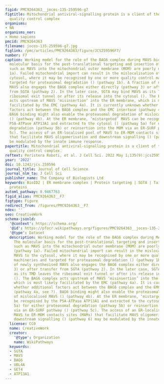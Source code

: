 ```yaml
---
figid: PMC9264363__joces-135-259596-g7
figtitle: Mitochondrial antiviral-signalling protein is a client of the BAG6 protein
  quality control complex
organisms:
- NA
organisms_ner:
- Homo sapiens
pmcid: PMC9264363
filename: joces-135-259596-g7.jpg
figlink: /pmc/articles/PMC9264363/figure/JCS259596F7/
number: F7
caption: Working model for the role of the BAG6 complex during MAVS biogenesis. The
  molecular basis for the post-translational targeting and insertion of TA proteins
  such as MAVS into the mitochondrial outer membrane (MOM) are poorly defined () (pathway
  1a). Failed mitochondrial import can result in the mislocalisation of MAVS to the
  cytosol, where it may be recognised by one or more quality control machineries and
  targeted for proteasomal degradation () (pathway 1b). A fraction of newly synthesised
  MAVS also engages the BAG6 complex either directly (pathway 3) or after transfer
  from SGTA (pathway 2). In the later case, SGTA may bind MAVS as its TMD leaves the
  ribosomal exit tunnel or after its release into the cytosol (). The BAG6 complex
  acts upstream of MAVS ‘misinsertion’ into the ER membrane, which is most likely
  facilitated by the EMC (pathway 4a). It is currently unknown whether additional
  factors act between the BAG6 complex and the EMC insertase (pathway 4a, see ?).
  BAG6 binding might also enable the proteasomal degradation of mislocalised MAVS
  () (pathway 4b). At the ER membrane, ‘mistargeted’ MAVS can be recognised by the
  P5A-ATPase ATP13A1 and extracted to the cytosol () (pathway 5a) for either proteasomal
  degradation (pathway 5b) or reinsertion into the MOM via an ER-SURF pathway () (pathway
  5c). The access of an ER-localised pool of MAVS to ER-MOM contacts sites (MAMs)
  that facilitate MAVS oligomerisation and downstream signalling () (pathway 6) may
  be modulated by the innate immune response.
papertitle: Mitochondrial antiviral-signalling protein is a client of the BAG6 protein
  quality control complex.
reftext: Peristera Roboti, et al. J Cell Sci. 2022 May 1;135(9):jcs259596.
year: '2022'
doi: 10.1242/jcs.259596
journal_title: Journal of Cell Science
journal_nlm_ta: J Cell Sci
publisher_name: The Company of Biologists Ltd
keywords: BioID2 | ER membrane complex | Protein targeting | SGTA | Tail-anchored
  proteins
automl_pathway: 0.9467763
figid_alias: PMC9264363__F7
figtype: Figure
redirect_from: /figures/PMC9264363__F7
ndex: ''
seo: CreativeWork
schema-jsonld:
  '@context': https://schema.org/
  '@id': https://pfocr.wikipathways.org/figures/PMC9264363__joces-135-259596-g7.html
  '@type': Dataset
  description: Working model for the role of the BAG6 complex during MAVS biogenesis.
    The molecular basis for the post-translational targeting and insertion of TA proteins
    such as MAVS into the mitochondrial outer membrane (MOM) are poorly defined ()
    (pathway 1a). Failed mitochondrial import can result in the mislocalisation of
    MAVS to the cytosol, where it may be recognised by one or more quality control
    machineries and targeted for proteasomal degradation () (pathway 1b). A fraction
    of newly synthesised MAVS also engages the BAG6 complex either directly (pathway
    3) or after transfer from SGTA (pathway 2). In the later case, SGTA may bind MAVS
    as its TMD leaves the ribosomal exit tunnel or after its release into the cytosol
    (). The BAG6 complex acts upstream of MAVS ‘misinsertion’ into the ER membrane,
    which is most likely facilitated by the EMC (pathway 4a). It is currently unknown
    whether additional factors act between the BAG6 complex and the EMC insertase
    (pathway 4a, see ?). BAG6 binding might also enable the proteasomal degradation
    of mislocalised MAVS () (pathway 4b). At the ER membrane, ‘mistargeted’ MAVS can
    be recognised by the P5A-ATPase ATP13A1 and extracted to the cytosol () (pathway
    5a) for either proteasomal degradation (pathway 5b) or reinsertion into the MOM
    via an ER-SURF pathway () (pathway 5c). The access of an ER-localised pool of
    MAVS to ER-MOM contacts sites (MAMs) that facilitate MAVS oligomerisation and
    downstream signalling () (pathway 6) may be modulated by the innate immune response.
  license: CC0
  name: CreativeWork
  creator:
    '@type': Organization
    name: WikiPathways
  keywords:
  - SGTA
  - MAVS
  - BAG6
  - UBL4A
  - GET4
  - ATP13A1
---
```

